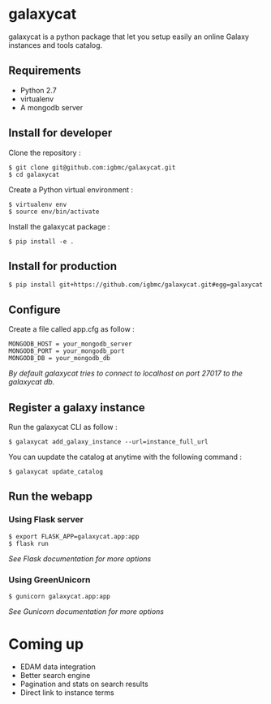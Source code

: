 # galaxycat

galaxycat is a python package that let you setup easily an online Galaxy instances and tools catalog.

## Requirements

  * Python 2.7
  * virtualenv
  * A mongodb server

## Install for developer

Clone the repository :

    $ git clone git@github.com:igbmc/galaxycat.git
    $ cd galaxycat

Create a Python virtual environment :

    $ virtualenv env
    $ source env/bin/activate

Install the galaxycat package :

    $ pip install -e .

## Install for production

    $ pip install git+https://github.com/igbmc/galaxycat.git#egg=galaxycat

## Configure

Create a file called app.cfg as follow :

    MONGODB_HOST = your_mongodb_server
    MONGODB_PORT = your_mongodb_port
    MONGODB_DB = your_mongodb_db

*By default galaxycat tries to connect to localhost on port 27017 to the galaxycat db.*

## Register a galaxy instance

Run the galaxycat CLI as follow :

    $ galaxycat add_galaxy_instance --url=instance_full_url

You can uupdate the catalog at anytime with the following command :

    $ galaxycat update_catalog

## Run the webapp

### Using Flask server

    $ export FLASK_APP=galaxycat.app:app
    $ flask run

*See Flask documentation for more options*

### Using GreenUnicorn

    $ gunicorn galaxycat.app:app

*See Gunicorn documentation for more options*

# Coming up

  * EDAM data integration
  * Better search engine
  * Pagination and stats on search results
  * Direct link to instance terms
